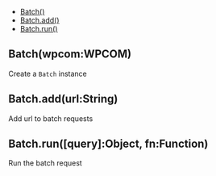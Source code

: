   - [Batch()](#batchwpcomwpcom)
  - [Batch.add()](#batchaddurlstring)
  - [Batch.run()](#batchrunqueryobjectfnfunction)

## Batch(wpcom:WPCOM)

  Create a `Batch` instance

## Batch.add(url:String)

  Add url to batch requests

## Batch.run([query]:Object, fn:Function)

  Run the batch request
